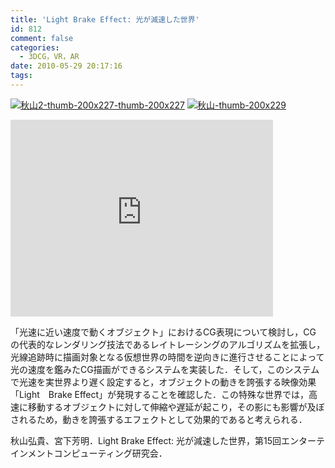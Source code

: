 ```yaml
---
title: 'Light Brake Effect: 光が減速した世界'
id: 812
comment: false
categories:
  - 3DCG，VR，AR
date: 2010-05-29 20:17:16
tags:
---
```


[![秋山2-thumb-200x227-thumb-200x227](/wp-content/uploads/2015/03/秋山2-thumb-200x227-thumb.jpg)](/wp-content/uploads/2015/03/秋山2-thumb-200x227-thumb.jpg)
[![秋山-thumb-200x229](/wp-content/uploads/2015/03/秋山-thumb.jpg)](/wp-content/uploads/2015/03/秋山-thumb.jpg)


<iframe width="420" height="315" src="https://www.youtube.com/embed/NN5lfp5EQrQ" frameborder="0" allowfullscreen></iframe>




「光速に近い速度で動くオブジェクト」におけるCG表現について検討し，CG の代表的なレンダリング技法であるレイトレーシングのアルゴリズムを拡張し，光線追跡時に描画対象となる仮想世界の時間を逆向きに進行させることによって光の速度を鑑みたCG描画ができるシステムを実装した．そして，このシステムで光速を実世界より遅く設定すると，オブジェクトの動きを誇張する映像効果「Light　Brake Effect」が発現することを確認した．この特殊な世界では，高速に移動するオブジェクトに対して伸縮や遅延が起こり，その影にも影響が及ぼされるため，動きを誇張するエフェクトとして効果的であると考えられる．

秋山弘貴、宮下芳明．Light Brake Effect: 光が減速した世界，第15回エンターテインメントコンピューティング研究会．
